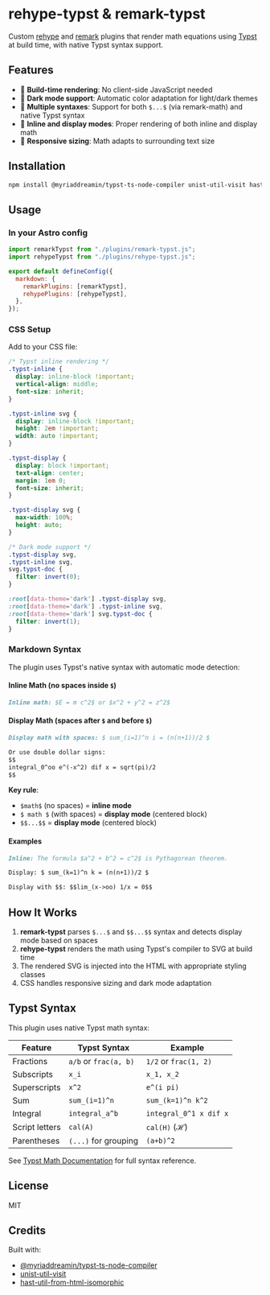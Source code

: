 # rehype-typst & remark-typst

Custom [rehype](https://github.com/rehypejs/rehype) and [remark](https://github.com/remarkjs/remark) plugins that render math equations using [Typst](https://typst.app/) at build time, with native Typst syntax support.

## Features

- 🚀 **Build-time rendering**: No client-side JavaScript needed
- 🎨 **Dark mode support**: Automatic color adaptation for light/dark themes
- 📝 **Multiple syntaxes**: Support for both `$...$` (via remark-math) and native Typst syntax
- 🔄 **Inline and display modes**: Proper rendering of both inline and display math
- 📏 **Responsive sizing**: Math adapts to surrounding text size

## Installation

```bash
npm install @myriaddreamin/typst-ts-node-compiler unist-util-visit hast-util-from-html-isomorphic
```

## Usage

### In your Astro config

```js
import remarkTypst from "./plugins/remark-typst.js";
import rehypeTypst from "./plugins/rehype-typst.js";

export default defineConfig({
  markdown: {
    remarkPlugins: [remarkTypst],
    rehypePlugins: [rehypeTypst],
  },
});
```

### CSS Setup

Add to your CSS file:

```css
/* Typst inline rendering */
.typst-inline {
  display: inline-block !important;
  vertical-align: middle;
  font-size: inherit;
}

.typst-inline svg {
  display: inline-block !important;
  height: 2em !important;
  width: auto !important;
}

.typst-display {
  display: block !important;
  text-align: center;
  margin: 1em 0;
  font-size: inherit;
}

.typst-display svg {
  max-width: 100%;
  height: auto;
}

/* Dark mode support */
.typst-display svg,
.typst-inline svg,
svg.typst-doc {
  filter: invert(0);
}

:root[data-theme='dark'] .typst-display svg,
:root[data-theme='dark'] .typst-inline svg,
:root[data-theme='dark'] svg.typst-doc {
  filter: invert(1);
}
```

### Markdown Syntax

The plugin uses Typst's native syntax with automatic mode detection:

#### Inline Math (no spaces inside `$`)

```markdown
Inline math: $E = m c^2$ or $x^2 + y^2 = z^2$
```

#### Display Math (spaces after `$` and before `$`)

```markdown
Display math with spaces: $ sum_(i=1)^n i = (n(n+1))/2 $

Or use double dollar signs:
$$
integral_0^oo e^(-x^2) dif x = sqrt(pi)/2
$$
```

**Key rule**:
- `$math$` (no spaces) = **inline mode**
- `$ math $` (with spaces) = **display mode** (centered block)
- `$$...$$` = **display mode** (centered block)

#### Examples

```markdown
Inline: The formula $a^2 + b^2 = c^2$ is Pythagorean theorem.

Display: $ sum_(k=1)^n k = (n(n+1))/2 $

Display with $$: $$lim_(x->oo) 1/x = 0$$
```

## How It Works

1. **remark-typst** parses `$...$` and `$$...$$` syntax and detects display mode based on spaces
2. **rehype-typst** renders the math using Typst's compiler to SVG at build time
3. The rendered SVG is injected into the HTML with appropriate styling classes
4. CSS handles responsive sizing and dark mode adaptation

## Typst Syntax

This plugin uses native Typst math syntax:

| Feature | Typst Syntax | Example |
|---------|--------------|---------|
| Fractions | `a/b` or `frac(a, b)` | `1/2` or `frac(1, 2)` |
| Subscripts | `x_i` | `x_1, x_2` |
| Superscripts | `x^2` | `e^(i pi)` |
| Sum | `sum_(i=1)^n` | `sum_(k=1)^n k^2` |
| Integral | `integral_a^b` | `integral_0^1 x dif x` |
| Script letters | `cal(A)` | `cal(H)` (ℋ) |
| Parentheses | `(...)` for grouping | `(a+b)^2` |

See [Typst Math Documentation](https://typst.app/docs/reference/math/) for full syntax reference.

## License

MIT

## Credits

Built with:
- [@myriaddreamin/typst-ts-node-compiler](https://github.com/Myriad-Dreamin/typst.ts)
- [unist-util-visit](https://github.com/syntax-tree/unist-util-visit)
- [hast-util-from-html-isomorphic](https://github.com/syntax-tree/hast-util-from-html-isomorphic)

